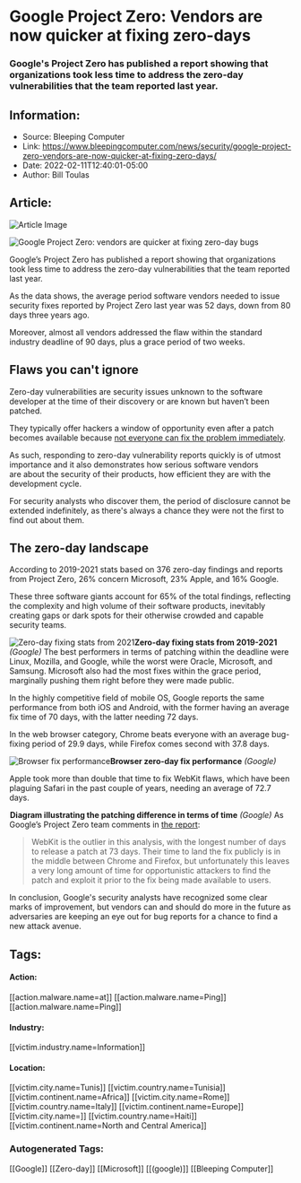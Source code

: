 # Google Project Zero: Vendors are now quicker at fixing zero-days
### Google's Project Zero has published a report showing that organizations took less time to address the zero-day vulnerabilities that the team reported last year.

## Information:
+ Source: Bleeping Computer
+ Link: https://www.bleepingcomputer.com/news/security/google-project-zero-vendors-are-now-quicker-at-fixing-zero-days/
+ Date: 2022-02-11T12:40:01-05:00
+ Author: Bill Toulas


## Article:
![Article Image](https://www.bleepstatic.com/content/hl-images/2022/02/11/zero.jpg)

![Google Project Zero: vendors are quicker at fixing zero-day bugs](https://www.bleepstatic.com/content/hl-images/2022/02/11/zero.jpg?rand=2095138719)


Google’s Project Zero has published a report showing that organizations took less time to address the zero-day vulnerabilities that the team reported last year.


As the data shows, the average period software vendors needed to issue security fixes reported by Project Zero last year was 52 days, down from 80 days three years ago.


Moreover, almost all vendors addressed the flaw within the standard industry deadline of 90 days, plus a grace period of two weeks.


Flaws you can't ignore
----------------------


Zero-day vulnerabilities are security issues unknown to the software developer at the time of their discovery or are known but haven’t been patched.


They typically offer hackers a window of opportunity even after a patch becomes available because [not everyone can fix the problem immediately](https://www.bleepingcomputer.com/news/security/night-sky-ransomware-uses-log4j-bug-to-hack-vmware-horizon-servers/).


As such, responding to zero-day vulnerability reports quickly is of utmost importance and it also demonstrates how serious software vendors are about the security of their products, how efficient they are with the development cycle.


For security analysts who discover them, the period of disclosure cannot be extended indefinitely, as there's always a chance they were not the first to find out about them.


The zero-day landscape
----------------------


According to 2019-2021 stats based on 376 zero-day findings and reports from Project Zero, 26% concern Microsoft, 23% Apple, and 16% Google.


These three software giants account for 65% of the total findings, reflecting the complexity and high volume of their software products, inevitably creating gaps or dark spots for their otherwise crowded and capable security teams.



![Zero-day fixing stats from 2021](https://www.bleepstatic.com/images/news/u/1220909/Tables/table(5).jpg)**Zero-day fixing stats from 2019-2021** *(Google)*
The best performers in terms of patching within the deadline were Linux, Mozilla, and Google, while the worst were Oracle, Microsoft, and Samsung. Microsoft also had the most fixes within the grace period, marginally pushing them right before they were made public.


In the highly competitive field of mobile OS, Google reports the same performance from both iOS and Android, with the former having an average fix time of 70 days, with the latter needing 72 days.


In the web browser category, Chrome beats everyone with an average bug-fixing period of 29.9 days, while Firefox comes second with 37.8 days.



![Browser fix performance](https://www.bleepstatic.com/images/news/u/1220909/Tables/browsers.jpg)**Browser zero-day fix performance** *(Google)*
 


Apple took more than double that time to fix WebKit flaws, which have been plaguing Safari in the past couple of years, needing an average of 72.7 days.



![Diagram illustrating the patching difference in terms of time](data:image/gif;base64,R0lGODlhAQABAAAAACH5BAEKAAEALAAAAAABAAEAAAICTAEAOw==)**Diagram illustrating the patching difference in terms of time** *(Google)*
As Google’s Project Zero team comments in [the report](https://googleprojectzero.blogspot.com/2022/02/a-walk-through-project-zero-metrics.html): 



> 
> WebKit is the outlier in this analysis, with the longest number of days to release a patch at 73 days. Their time to land the fix publicly is in the middle between Chrome and Firefox, but unfortunately this leaves a very long amount of time for opportunistic attackers to find the patch and exploit it prior to the fix being made available to users.
> 
> 
> 


In conclusion, Google's security analysts have recognized some clear marks of improvement, but vendors can and should do more in the future as adversaries are keeping an eye out for bug reports for a chance to find a new attack avenue.





## Tags:

#### Action:
[[action.malware.name=at]] [[action.malware.name=Ping]] [[action.malware.name=Ping]]

#### Industry:
[[victim.industry.name=Information]]

#### Location:
[[victim.city.name=Tunis]] [[victim.country.name=Tunisia]] [[victim.continent.name=Africa]] [[victim.city.name=Rome]] [[victim.country.name=Italy]] [[victim.continent.name=Europe]] [[victim.city.name=]] [[victim.country.name=Haiti]] [[victim.continent.name=North and Central America]]

### Autogenerated Tags:
[[Google]] [[Zero-day]] [[Microsoft]] [[(google)]] [[Bleeping Computer]]

